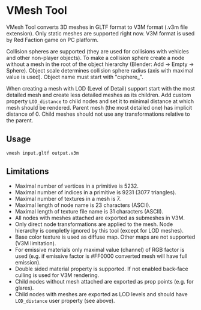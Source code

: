 
VMesh Tool
==========

VMesh Tool converts 3D meshes in GLTF format to V3M format (.v3m file extension). Only static meshes are supported right now.
V3M format is used by Red Faction game on PC platform.

Collision spheres are supported (they are used for collisions with vehicles and other non-player objects). To make a collision sphere create a node without a mesh in the root of the object hierarchy (Blender: Add -> Empty -> Sphere). Object scale determines collision sphere radius (axis with maximal value is used). Object name must start with "csphere_".

When creating a mesh with LOD (Level of Detail) support start with the most detailed mesh and create less detailed meshes
as its children. Add custom property `LOD_distance` to child nodes and set it to minimal distance at which mesh should be
rendered. Parent mesh (the most detailed one) has implicit distance of 0. Child meshes should not use any transformations
relative to the parent.

Usage
-----

    vmesh input.gltf output.v3m

Limitations
-----------

* Maximal number of vertices in a primitive is 5232.
* Maximal number of indices in a primitive is 9231 (3077 triangles).
* Maximal number of textures in a mesh is 7.
* Maximal length of node name is 23 characters (ASCII).
* Maximal length of texture file name is 31 characters (ASCII).
* All nodes with meshes attached are exported as submeshes in V3M.
* Only direct node transformations are applied to the mesh. Node hierarchy is completly ignored by this tool
  (except for LOD meshes).
* Base color texture is used as diffuse map. Other maps are not supported (V3M limitation).
* For emissive materials only maximal value (channel) of RGB factor is used (e.g. if emissive factor is #FF0000
  converted mesh will have full emission).
* Double sided material property is supported. If not enabled back-face culling is used for V3M rendering.
* Child nodes without mesh attached are exported as prop points (e.g. for glares).
* Child nodes with meshes are exported as LOD levels and should have `LOD_distance` user property (see above).
